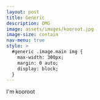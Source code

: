 ```yaml
---
layout: post
title: Generic
description: OMG
image: assets/images/kooroot.jpg
image-size: contain
nav-menu: true
style: >
  #generic .image.main img {
    max-width: 300px;
    margin: 0 auto;
    display: block;
  }
---
```


I'm kooroot